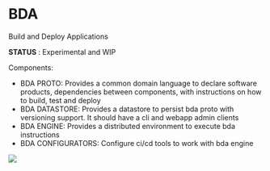# BDA

Build and Deploy Applications

**STATUS** : Experimental and WIP

Components:

- BDA PROTO: Provides a common domain language to declare software products, dependencies between components, with instructions on how to build, test and deploy
- BDA DATASTORE: Provides a datastore to persist bda proto with versioning support. It should have a cli and webapp admin clients
- BDA ENGINE: Provides a distributed environment to execute bda instructions
- BDA CONFIGURATORS: Configure ci/cd tools to work with bda engine

[![](https://mermaid.ink/img/pako:eNqNVN9PqzAU_leaPmmi4X0PJmxtDJENZb1qMnyo9DhIoMVS4r0R__dbOkCmc5OXnh_f-Tjn8JV3nCoBeIa3mlcZYiSRyD5z4i-imG7mgqOF0oCWSjQFPI1ZuroOVjZPfETlNpdDivjMXzNXalOEG14bW99n6SOj8coPWRSFm6gyuZKI_jWgJS8QU6pAfr3PF6wIfdycueO8jy3p8uZ-c2YPdHM_BEmwZnEXdkYw_8MomaRtN3fhaD7QuevPnl5M1-wTtAiDqX15edXWhmvj2TGqdlf6M8BLlaybEtBWV2k77uK3BeNep412BSdoD6G-c-3cU3Sj6xoFrtMMveUmQ8-CvxbtZI_7yIxrEKgTU9uL58CLj6GG3RyB9HMeg9yFFuHUMtFPV1Q1xtuCaZ14DgzQ5z0BbsjbOGLRyOq8feJJtJfed4l3vGqn8mHlGmqzJ6MT-LTI26ksT8C_ftFE4gtcgi55Luwlf-9IEmwyKCHBM2sKeOFNYRKcyA8LbSrBDVCR20uLZy-8qOEC88ao9T-Z4pnRDQwgknP7zyh71Md_WKhS1A)](https://mermaid-js.github.io/mermaid-live-editor/edit/#pako:eNqNVN9PqzAU_leaPmmi4X0PJmxtDJENZb1qMnyo9DhIoMVS4r0R__dbOkCmc5OXnh_f-Tjn8JV3nCoBeIa3mlcZYiSRyD5z4i-imG7mgqOF0oCWSjQFPI1ZuroOVjZPfETlNpdDivjMXzNXalOEG14bW99n6SOj8coPWRSFm6gyuZKI_jWgJS8QU6pAfr3PF6wIfdycueO8jy3p8uZ-c2YPdHM_BEmwZnEXdkYw_8MomaRtN3fhaD7QuevPnl5M1-wTtAiDqX15edXWhmvj2TGqdlf6M8BLlaybEtBWV2k77uK3BeNep412BSdoD6G-c-3cU3Sj6xoFrtMMveUmQ8-CvxbtZI_7yIxrEKgTU9uL58CLj6GG3RyB9HMeg9yFFuHUMtFPV1Q1xtuCaZ14DgzQ5z0BbsjbOGLRyOq8feJJtJfed4l3vGqn8mHlGmqzJ6MT-LTI26ksT8C_ftFE4gtcgi55Luwlf-9IEmwyKCHBM2sKeOFNYRKcyA8LbSrBDVCR20uLZy-8qOEC88ao9T-Z4pnRDQwgknP7zyh71Md_WKhS1A)
